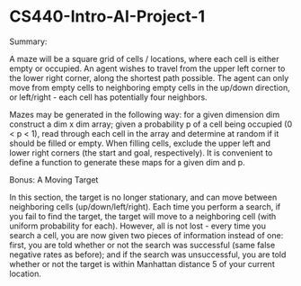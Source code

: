 # CS440-Intro-AI-Project-1

Summary:

A maze will be a square grid of cells / locations, where each cell is either empty or occupied. An agent wishes to travel from the upper left corner to the lower right corner, along the shortest path possible. The agent can only move from empty cells to neighboring empty cells in the up/down direction, or left/right - each cell has potentially four neighbors.

Mazes may be generated in the following way: for a given dimension dim construct a dim x dim array; given a probability p of a cell being occupied (0 < p < 1), read through each cell in the array and determine at random if it should be filled or empty. When filling cells, exclude the upper left and lower right corners (the start and goal, respectively). It is convenient to define a function to generate these maps for a given dim and p.

Bonus: A Moving Target

In this section, the target is no longer stationary, and can move between neighboring cells (up/down/left/right). Each time you perform a search, if you fail to find the target, the target will move to a neighboring cell (with uniform probability for each). However, all is not lost - every time you search a cell, you are now given two pieces of information instead of one: first, you are told whether or not the search was successful (same false negative rates as before); and if the search was unsuccessful, you are told whether or not the target is within Manhattan distance 5 of your current location.
